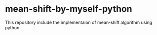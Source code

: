 # mean-shift-by-myself-python
This repository include the implementaion of mean-shift algorithm using python
